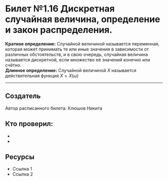 # Билет №1.16 Дискретная случайная величина, определение и закон распределения.

**Краткое определение:** Случайной величиной называется переменная, которая может принимать те или иные значения в зависимости от различных обстоятельств, и в свою очередь, случайная величина называется дискретной, если множество её значений конечно или счётно.   
**Длинное определение:** Случайной величиной $X$ называется действительная функция $X = X(\omega)$



---
## Создатель

Автор расписанного билета: Клюшов Никита

Кто проверил:
- 
- 
- 

## Ресурсы
- Ссылка 1
- Ссылка 2

